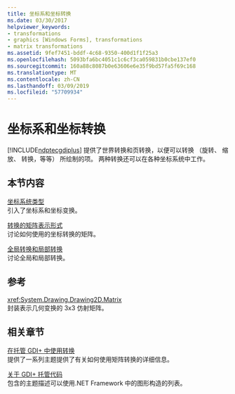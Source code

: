 ```yaml
---
title: 坐标系和坐标转换
ms.date: 03/30/2017
helpviewer_keywords:
- transformations
- graphics [Windows Forms], transformations
- matrix transformations
ms.assetid: 9fef7451-bddf-4c68-9350-400d1f1f25a3
ms.openlocfilehash: 5093bfa6bc4051c1c6cf3ca059831b0cbe137ef0
ms.sourcegitcommit: 160a88c8087b0e63606e6e35f9bd57fa5f69c168
ms.translationtype: MT
ms.contentlocale: zh-CN
ms.lasthandoff: 03/09/2019
ms.locfileid: "57709934"
---
```

# <a name="coordinate-systems-and-transformations"></a>坐标系和坐标转换
[!INCLUDE[ndptecgdiplus](../../../../includes/ndptecgdiplus-md.md)] 提供了世界转换和页转换，以便可以转换 （旋转、 缩放、 转换，等等） 所绘制的项。 两种转换还可以在各种坐标系统中工作。  
  
## <a name="in-this-section"></a>本节内容  
 [坐标系统类型](types-of-coordinate-systems.md)  
 引入了坐标系和坐标变换。  
  
 [转换的矩阵表示形式](matrix-representation-of-transformations.md)  
 讨论如何使用的坐标转换的矩阵。  
  
 [全局转换和局部转换](global-and-local-transformations.md)  
 讨论全局和局部转换。  
  
## <a name="reference"></a>参考  
 <xref:System.Drawing.Drawing2D.Matrix>  
 封装表示几何变换的 3x3 仿射矩阵。  
  
## <a name="related-sections"></a>相关章节  
 [在托管 GDI+ 中使用转换](using-transformations-in-managed-gdi.md)  
 提供了一系列主题提供了有关如何使用矩阵转换的详细信息。  
  
 [关于 GDI+ 托管代码](about-gdi-managed-code.md)  
 包含的主题描述可以使用.NET Framework 中的图形构造的列表。

